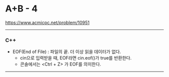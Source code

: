 # A+B - 4

https://www.acmicpc.net/problem/10951

<hr> 

### C++

- EOF(End of File) : 파일의 끝. 더 이상 읽을 데이터가 없다.
  - cin으로 입력받을 때, EOF라면 cin.eof()가 true를 반환한다.
  - 콘솔에서는 <Ctrl + Z> 가 EOF를 의미한다.
<hr>
